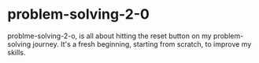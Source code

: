 # problem-solving-2-0

problme-solving-2-o, is all about hitting the reset button on my problem-solving journey. It's a fresh beginning, starting from scratch, to improve my skills.

